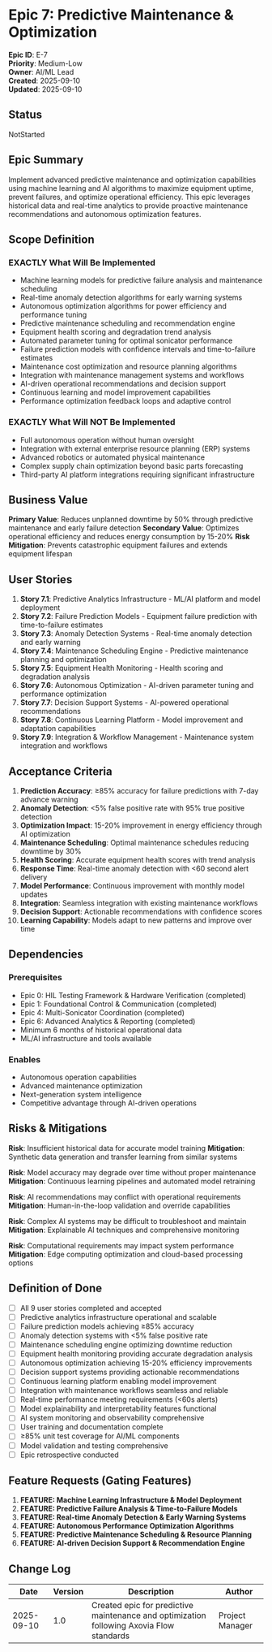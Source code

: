 # Epic 7: Predictive Maintenance & Optimization

**Epic ID**: E-7  
**Priority**: Medium-Low  
**Owner**: AI/ML Lead  
**Created**: 2025-09-10  
**Updated**: 2025-09-10  

## Status

NotStarted

## Epic Summary

Implement advanced predictive maintenance and optimization capabilities using machine learning and AI algorithms to maximize equipment uptime, prevent failures, and optimize operational efficiency. This epic leverages historical data and real-time analytics to provide proactive maintenance recommendations and autonomous optimization features.

## Scope Definition

### EXACTLY What Will Be Implemented

- Machine learning models for predictive failure analysis and maintenance scheduling
- Real-time anomaly detection algorithms for early warning systems
- Autonomous optimization algorithms for power efficiency and performance tuning
- Predictive maintenance scheduling and recommendation engine
- Equipment health scoring and degradation trend analysis
- Automated parameter tuning for optimal sonicator performance
- Failure prediction models with confidence intervals and time-to-failure estimates
- Maintenance cost optimization and resource planning algorithms
- Integration with maintenance management systems and workflows
- AI-driven operational recommendations and decision support
- Continuous learning and model improvement capabilities
- Performance optimization feedback loops and adaptive control

### EXACTLY What Will NOT Be Implemented

- Full autonomous operation without human oversight
- Integration with external enterprise resource planning (ERP) systems
- Advanced robotics or automated physical maintenance
- Complex supply chain optimization beyond basic parts forecasting
- Third-party AI platform integrations requiring significant infrastructure

## Business Value

**Primary Value**: Reduces unplanned downtime by 50% through predictive maintenance and early failure detection
**Secondary Value**: Optimizes operational efficiency and reduces energy consumption by 15-20%
**Risk Mitigation**: Prevents catastrophic equipment failures and extends equipment lifespan

## User Stories

1. **Story 7.1**: Predictive Analytics Infrastructure - ML/AI platform and model deployment
2. **Story 7.2**: Failure Prediction Models - Equipment failure prediction with time-to-failure estimates
3. **Story 7.3**: Anomaly Detection Systems - Real-time anomaly detection and early warning
4. **Story 7.4**: Maintenance Scheduling Engine - Predictive maintenance planning and optimization
5. **Story 7.5**: Equipment Health Monitoring - Health scoring and degradation analysis
6. **Story 7.6**: Autonomous Optimization - AI-driven parameter tuning and performance optimization
7. **Story 7.7**: Decision Support Systems - AI-powered operational recommendations
8. **Story 7.8**: Continuous Learning Platform - Model improvement and adaptation capabilities
9. **Story 7.9**: Integration & Workflow Management - Maintenance system integration and workflows

## Acceptance Criteria

1. **Prediction Accuracy**: ≥85% accuracy for failure predictions with 7-day advance warning
2. **Anomaly Detection**: <5% false positive rate with 95% true positive detection
3. **Optimization Impact**: 15-20% improvement in energy efficiency through AI optimization
4. **Maintenance Scheduling**: Optimal maintenance schedules reducing downtime by 30%
5. **Health Scoring**: Accurate equipment health scores with trend analysis
6. **Response Time**: Real-time anomaly detection with <60 second alert delivery
7. **Model Performance**: Continuous improvement with monthly model updates
8. **Integration**: Seamless integration with existing maintenance workflows
9. **Decision Support**: Actionable recommendations with confidence scores
10. **Learning Capability**: Models adapt to new patterns and improve over time

## Dependencies

### Prerequisites
- Epic 0: HIL Testing Framework & Hardware Verification (completed)
- Epic 1: Foundational Control & Communication (completed)
- Epic 4: Multi-Sonicator Coordination (completed)
- Epic 6: Advanced Analytics & Reporting (completed)
- Minimum 6 months of historical operational data
- ML/AI infrastructure and tools available

### Enables
- Autonomous operation capabilities
- Advanced maintenance optimization
- Next-generation system intelligence
- Competitive advantage through AI-driven operations

## Risks & Mitigations

**Risk**: Insufficient historical data for accurate model training
**Mitigation**: Synthetic data generation and transfer learning from similar systems

**Risk**: Model accuracy may degrade over time without proper maintenance
**Mitigation**: Continuous learning pipelines and automated model retraining

**Risk**: AI recommendations may conflict with operational requirements
**Mitigation**: Human-in-the-loop validation and override capabilities

**Risk**: Complex AI systems may be difficult to troubleshoot and maintain
**Mitigation**: Explainable AI techniques and comprehensive monitoring

**Risk**: Computational requirements may impact system performance
**Mitigation**: Edge computing optimization and cloud-based processing options

## Definition of Done

- [ ] All 9 user stories completed and accepted
- [ ] Predictive analytics infrastructure operational and scalable
- [ ] Failure prediction models achieving ≥85% accuracy
- [ ] Anomaly detection systems with <5% false positive rate
- [ ] Maintenance scheduling engine optimizing downtime reduction
- [ ] Equipment health monitoring providing accurate degradation analysis
- [ ] Autonomous optimization achieving 15-20% efficiency improvements
- [ ] Decision support systems providing actionable recommendations
- [ ] Continuous learning platform enabling model improvement
- [ ] Integration with maintenance workflows seamless and reliable
- [ ] Real-time performance meeting requirements (<60s alerts)
- [ ] Model explainability and interpretability features functional
- [ ] AI system monitoring and observability comprehensive
- [ ] User training and documentation complete
- [ ] ≥85% unit test coverage for AI/ML components
- [ ] Model validation and testing comprehensive
- [ ] Epic retrospective conducted

## Feature Requests (Gating Features)

1. **FEATURE: Machine Learning Infrastructure & Model Deployment**
2. **FEATURE: Predictive Failure Analysis & Time-to-Failure Models**
3. **FEATURE: Real-time Anomaly Detection & Early Warning Systems**
4. **FEATURE: Autonomous Performance Optimization Algorithms**
5. **FEATURE: Predictive Maintenance Scheduling & Resource Planning**
6. **FEATURE: AI-driven Decision Support & Recommendation Engine**

## Change Log

| Date | Version | Description | Author |
|------|---------|-------------|--------|
| 2025-09-10 | 1.0 | Created epic for predictive maintenance and optimization following Axovia Flow standards | Project Manager |
